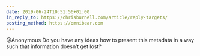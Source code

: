 ```yaml
---
date: 2019-06-24T10:51:56+01:00
in_reply_to: https://chrisburnell.com/article/reply-targets/
posting_method: https://omnibear.com
---
```


@​Anonymous Do you have any ideas how to present this metadata in a way such that information doesn’t get lost?
